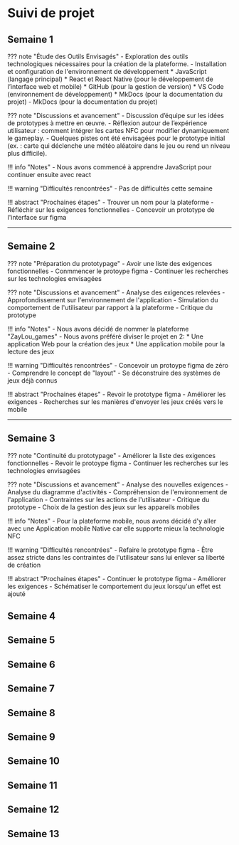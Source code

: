 # Suivi de projet

## Semaine 1

??? note "Étude des Outils Envisagés"
    - Exploration des outils technologiques nécessaires pour la création de la plateforme.
    - Installation et configuration de l'environnement de développement
       * JavaScript (langage principal)
       * React et React Native (pour le développement de l’interface web et mobile)
       * GitHub (pour la gestion de version)
       * VS Code (environnement de développement)
       * MkDocs (pour la documentation du projet)
    - MkDocs (pour la documentation du projet)

??? note "Discussions et avancement"
    - Discussion d’équipe sur les idées de prototypes à mettre en œuvre.
    - Réflexion autour de l’expérience utilisateur : comment intégrer les cartes NFC pour modifier dynamiquement le gameplay.
    - Quelques pistes ont été envisagées pour le prototype initial (ex. : carte qui déclenche une météo aléatoire dans le jeu ou rend un niveau plus difficile).
    
!!! info "Notes"
    - Nous avons commencé à apprendre JavaScript pour continuer ensuite avec react

!!! warning "Difficultés rencontrées"
    - Pas de difficultés cette semaine

!!! abstract "Prochaines étapes"
    - Trouver un nom pour la plateforme
    - Réfléchir sur les exigences fonctionnelles
    - Concevoir un prototype de l'interface sur figma

---

## Semaine 2

??? note "Préparation du prototypage"
    - Avoir une liste des exigences fonctionnelles
    - Conmmencer le protoype figma
    - Continuer les recherches sur les technologies envisagées

??? note "Discussions et avancement"
    - Analyse des exigences relevées
    - Approfondissement sur l'environnement de l'application
    - Simulation du comportement de l'utilisateur par rapport à la plateforme
    - Critique du prototype

!!! info "Notes"
    - Nous avons décidé de nommer la plateforme "ZayLou_games"
    - Nous avons préféré diviser le projet en 2:
        * Une application Web pour la création des jeux
        * Une application mobile pour la lecture des jeux

!!! warning "Difficultés rencontrées"
    - Concevoir un protoype figma de zéro
    - Comprendre le concept de "layout"
    - Se déconstruire des systèmes de jeux déjà connus

!!! abstract "Prochaines étapes"
    - Revoir le prototype figma
    - Améliorer les exigences
    - Recherches sur les manières d'envoyer les jeux créés vers le mobile

---

## Semaine 3

??? note "Continuité du prototypage"
    - Améliorer la liste des exigences fonctionnelles
    - Revoir le protoype figma
    - Continuer les recherches sur les technologies envisagées

??? note "Discussions et avancement"
    - Analyse des nouvelles exigences
    - Analyse du diagramme d'activités
    - Compréhension de l'environnement de l'application
    - Contraintes sur les actions de l'utilisateur
    - Critique du prototype
    - Choix de la gestion des jeux sur les appareils mobiles

!!! info "Notes"
    - Pour la plateforme mobile, nous avons décidé d'y aller avec une Application mobile Native car elle supporte mieux la technologie NFC

!!! warning "Difficultés rencontrées"
    - Refaire le prototype figma
    - Être assez stricte dans les contraintes de l'utilisateur sans lui enlever sa liberté de création

!!! abstract "Prochaines étapes"
    - Continuer le prototype figma
    - Améliorer les exigences
    - Schématiser le comportement du jeux lorsqu'un effet est ajouté

## Semaine 4

## Semaine 5

## Semaine 6

## Semaine 7

## Semaine 8

## Semaine 9

## Semaine 10

## Semaine 11

## Semaine 12

## Semaine 13
